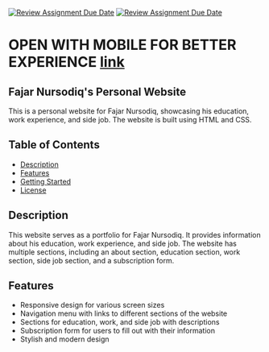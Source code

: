 [![Review Assignment Due Date](https://classroom.github.com/assets/deadline-readme-button-24ddc0f5d75046c5622901739e7c5dd533143b0c8e959d652212380cedb1ea36.svg)](https://classroom.github.com/a/6H2sAzcR)
[![Review Assignment Due Date](https://classroom.github.com/assets/deadline-readme-button-24ddc0f5d75046c5622901739e7c5dd533143b0c8e959d652212380cedb1ea36.svg)](https://classroom.github.com/a/l9v8sNrv)

# OPEN WITH MOBILE FOR BETTER EXPERIENCE <a href="https://fajarnursodiqq-3.netlify.app//">link</a>

## Fajar Nursodiq's Personal Website

This is a personal website for Fajar Nursodiq, showcasing his education, work experience, and side job. The website is built using HTML and CSS.

## Table of Contents

- [Description](#description)
- [Features](#features)
- [Getting Started](#getting-started)
- [License](#license)

## Description

This website serves as a portfolio for Fajar Nursodiq. It provides information about his education, work experience, and side job. The website has multiple sections, including an about section, education section, work section, side job section, and a subscription form.

## Features

- Responsive design for various screen sizes
- Navigation menu with links to different sections of the website
- Sections for education, work, and side job with descriptions
- Subscription form for users to fill out with their information
- Stylish and modern design
